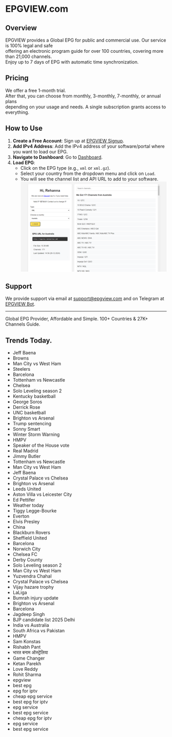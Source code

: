 # EPGVIEW.com



## Overview
EPGVIEW provides a Global EPG for public and commercial use. Our service is 100% legal and safe\
offering an electronic program guide for over 100 countries, covering more than 21,000 channels.\
Enjoy up to 7 days of EPG with automatic time synchronization.

## Pricing
We offer a free 1-month trial. \
After that, you can choose from monthly, 3-monthly, 7-monthly, or annual plans \
depending on your usage and needs. A single subscription grants access to everything.

## How to Use
1. **Create a Free Account**: Sign up at [EPGVIEW Signup](https://epgview.com/signup.php).
2. **Add IPv4 Address**: Add the IPv4 address of your software/portal where you want to load our EPG.
3. **Navigate to Dashboard**: Go to [Dashboard](https://epgview.com/dashboard.php).
4. **Load EPG**:
   - Click on the EPG type (e.g., `xml` or `xml.gz`).
   - Select your country from the dropdown menu and click on `Load`.
   - You will see the channel list and API URL to add to your software.
![EPGVIEW](img/dashboard.png)
## Support
We provide support via email at [support@epgview.com](mailto:support@epgview.com) and on Telegram at [EPGVIEW Bot](https://t.me/epgview_bot).

---

Global EPG Provider, Affordable and Simple. 100+ Countries & 27K+ Channels Guide.

## Trends Today.

- Jeff Baena
- Browns
- Man City vs West Ham
- Steelers
- Barcelona
- Tottenham vs Newcastle
- Chelsea
- Solo Leveling season 2
- Kentucky basketball
- George Soros
- Derrick Rose
- UNC basketball
- Brighton vs Arsenal
- Trump sentencing
- Sonny Smart
- Winter Storm Warning
- HMPV
- Speaker of the House vote
- Real Madrid
- Jimmy Butler
- Tottenham vs Newcastle
- Man City vs West Ham
- Jeff Baena
- Crystal Palace vs Chelsea
- Brighton vs Arsenal
- Leeds United
- Aston Villa vs Leicester City
- Ed Pettifer
- Weather today
- Tiggy Legge-Bourke
- Everton
- Elvis Presley
- China
- Blackburn Rovers
- Sheffield United
- Barcelona
- Norwich City
- Chelsea FC
- Derby County
- Solo Leveling season 2
- Man City vs West Ham
- Yuzvendra Chahal
- Crystal Palace vs Chelsea
- Vijay hazare trophy
- LaLiga
- Bumrah injury update
- Brighton vs Arsenal
- Barcelona
- Jagdeep Singh
- BJP candidate list 2025 Delhi
- India vs Australia
- South Africa vs Pakistan
- HMPV
- Sam Konstas
- Rishabh Pant
- भारत बनाम ऑस्ट्रेलिया
- Game Changer
- Ketan Parekh
- Love Reddy
- Rohit Sharma
- epgview
- best epg
- epg for iptv
- cheap epg service
- best epg for iptv
- epg service
- best epg service
- cheap epg for iptv
- epg service
- best epg service
